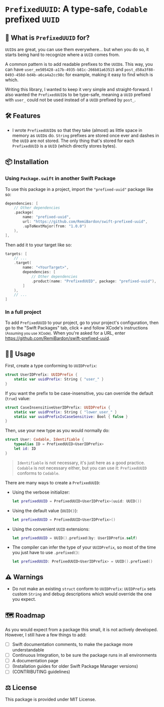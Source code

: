 # `PrefixedUUID`: A type-safe, `Codable` prefixed `UUID`

## 🤔 What is `PrefixedUUID` for?

`UUID`s are great, you can use them everywhere… but when you do so,
it starts being hard to recognize where a `UUID` comes from.

A common pattern is to add readable prefixes to the `UUID`s.
This way, you can have `user_ee505428-a17b-4935-b81c-266b81a63515`
and `post_d58a3f88-0493-458d-bd4b-a6ca4a2cc98c` for example,
making it easy to find which is which.

Writing this library, I wanted to keep it very simple and straight-forward.
I also wanted the `PrefixedUUID`s to be type-safe, meaning a `UUID` prefixed with `user_`
could not be used instead of a `UUID` prefixed by `post_`.

## 🛠 Features

- I wrote `PrefixedUUID`s so that they take (almost) as little space in memory as `UUID`s do.
  `String` prefixes are stored once ever and dashes in the `UUID` are not stored.
  The only thing that's stored for each `PrefixedUUID` is a `UUID` (which directly stores bytes).
  
## 📦 Installation

### Using `Package.swift` in another Swift Package

To use this package in a project, import the `"prefixed-uuid"` package like so:

```swift
dependencies: [
	// Other dependencies
	.package(
		name: "prefixed-uuid",
		url: "https://github.com/RemiBardon/swift-prefixed-uuid",
		.upToNextMajor(from: "1.0.0")
	),
],
```

Then add it to your target like so:

```swift
targets: [
	// ...
	.target(
		name: "<YourTarget>",
		dependencies: [
			// Other dependencies
			.product(name: "PrefixedUUID", package: "prefixed-uuid"),
		]
	),
	// ...
]
```

### In a full project

To add `PrefixedUUID` to your project, go to your project's configuration,
then go to the "Swift Packages" tab, click <kbd>+</kbd> and follow XCode's instructions
<small>(Assuming you use XCode)</small>. When you're asked for a URL, enter
<https://github.com/RemiBardon/swift-prefixed-uuid>.

## 🧑‍💻 Usage

First, create a type conforming to `UUIDPrefix`:

```swift
struct UserIDPrefix: UUIDPrefix {
	static var uuidPrefix: String { "user_" }
}
```

If you want the prefix to be case-insensitive, you can override the default (`true`) value:

```swift
struct CaseInsensitiveUserIDPrefix: UUIDPrefix {
	static var uuidPrefix: String { "lower_user_" }
	static var uuidPrefixIsCaseSensitive: Bool { false }
}
```

Then, use your new type as you would normally do:

```swift
struct User: Codable, Identifiable {
	typealias ID = PrefixedUUID<UserIDPrefix>
	let id: ID
}
```

> `Identifiable` is not necessary, it's just here as a good practice.
> `Codable` is not necessary either, but you can use it: `PrefixedUUID` conforms to `Codable`.

There are many ways to create a `PrefixedUUID`:

- Using the verbose initializer:
  
  ```swift
  let prefixedUUID = PrefixedUUID<UserIDPrefix>(uuid: UUID())
  ```
  
- Using the default value (`UUID()`):
  
  ```swift
  let prefixedUUID = PrefixedUUID<UserIDPrefix>()
  ```
  
- Using the convenient `UUID` extensions:
  
  ```swift
  let prefixedUUID = UUID().prefixed(by: UserIDPrefix.self)
  ```
  
- The compiler can infer the type of your `UUIDPrefix`, so most of the time you just have to use `.prefixed()`:
  
  ```swift
  let prefixedUUID: PrefixedUUID<UserIDPrefix> = UUID().prefixed()
  ```

## ⚠️ Warnings

- Do not make an existing `struct` conform to `UUIDPrefix`:
  `UUIDPrefix` sets custom `String` and debug descriptions which would override the one you expect.

## 🗺 Roadmap

As you would expect from a package this small, it is not actively developed.
However, I still have a few things to add:

- [ ] Swift documentation comments, to make the package more understandable
- [ ] Continuous Integration, to be sure the package runs in all environments
- [ ] A documentation page
- [ ] (Installation guides for older Swift Package Manager versions)
- [ ] (CONTRIBUTING guidelines)

## ⚖️ License

This package is provided under MIT License.
